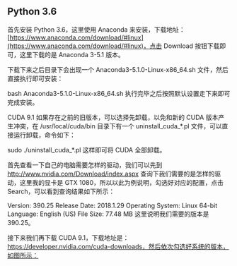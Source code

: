 ## Python 3.6

首先安装 Python 3.6，这里使用 Anaconda 来安装，下载地址：[https://www.anaconda.com/download/#linux](https://www.anaconda.com/download/#linux)，点击 Download 按钮下载即可，这里下载的是 Anaconda 3-5.1 版本。

下载下来之后目录下会出现一个 Anaconda3-5.1.0-Linux-x86_64.sh 文件，然后直接执行即可安装：

bash Anaconda3-5.1.0-Linux-x86_64.sh
执行完毕之后按照默认设置走下来即可完成安装。

CUDA 9.1
如果存在之前的旧版本，可以选择先卸载，以免和新的 CUDA 版本产生冲突，在 /usr/local/cuda/bin 目录下有一个 uninstall_cuda_*.pl 文件，可以直接运行卸载，命令如下：

sudo ./uninstall_cuda_*.pl
这样即可将 CUDA 全部卸载。

首先查看一下自己的电脑需要怎样的驱动，我们可以先到 http://www.nvidia.com/Download/index.aspx 查询下我们需要的是怎样的驱动，这里我的显卡是 GTX 1080，所以以此为例说明，勾选好对应的配置，点击 Search，可以看到查询结果如下所示：

Version:	390.25
Release Date:	2018.1.29
Operating System:	Linux 64-bit
Language:	English (US)
File Size:	77.48 MB
这里说明我们需要的版本是 390.25。

接下来我们再下载 CUDA 9.1，下载地址是：https://developer.nvidia.com/cuda-downloads，然后依次勾选好系统的版本，如图所示：
